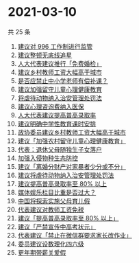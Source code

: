 # 2021-03-10

共 25 条

<!-- BEGIN -->
<!-- 最后更新时间 Wed Mar 10 2021 23:08:36 GMT+0800 (China Standard Time) -->

1. [建议对 996 工作制进行监管](https://www.zhihu.com/search?q=996)
2. [建议整顿无底线追星](https://www.zhihu.com/search?q=流量明星)
3. [人大代表建议推行「免费婚检」](https://www.zhihu.com/search?q=婚前体检)
4. [建议乡村教师工资大幅高于城市](https://www.zhihu.com/search?q=乡村教师)
5. [是否应禁止中小学老师有偿补课？](https://www.zhihu.com/search?q=有偿补课)
6. [建议加强留守儿童心理健康教育](https://www.zhihu.com/search?q=留守儿童)
7. [将虐待动物纳入治安管理处罚法](https://www.zhihu.com/search?q=虐待动物)
8. [建议心理咨询费纳入医保](https://www.zhihu.com/search?q=心理咨询医保)
9. [人大代表建议提高普高录取率](https://www.zhihu.com/search?q=提高普高录取率)
10. [建议明确中学性教育课时安排](https://www.zhihu.com/search?q=性教育)
11. [政协委员建议乡村教师工资大幅高于城市](https://www.zhihu.com/search?q=乡村教师)
12. [建议「加强农村留守儿童心理健康教育」](https://www.zhihu.com/search?q=留守儿童)
13. [代表：退休父母随独生子女落户](https://www.zhihu.com/search?q=父母退休落户)
14. [加强入侵物种生态防控](https://www.zhihu.com/search?q=物种入侵)
15. [建议「离婚分财产对家暴者少分或不分」](https://www.zhihu.com/search?q=离婚分财产)
16. [建议将虐待动物纳入治安管理处罚法](https://www.zhihu.com/search?q=虐待动物)
17. [建议提高普高录取率至 80% 以上](https://www.zhihu.com/search?q=提高普高录取率)
18. [媒体娱乐栏目比重是否过大？](https://www.zhihu.com/search?q=娱乐栏目比重)
19. [中国将探索实施父母育儿假](https://www.zhihu.com/search?q=父母育儿假)
20. [代表建议对教师工资免税](https://www.zhihu.com/search?q=教师工资免税)
21. [建议「提高普高录取率至 80% 以上」](https://www.zhihu.com/search?q=提高普高录取率)
22. [建议「严禁宣传中高考状元」](https://www.zhihu.com/search?q=禁止宣传高考状元)
23. [代表建议「禁止在微信群要求家长改作业」](https://www.zhihu.com/search?q=老师要求家长改作业)
24. [委员建议设数理化四六级](https://www.zhihu.com/search?q=数理化四六级)
25. [更年期带薪关爱假](https://www.zhihu.com/search?q=更年期)

<!-- END -->
